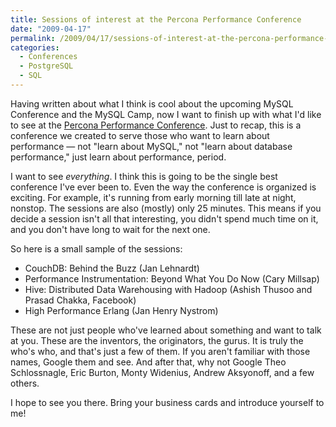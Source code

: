 ```yaml
---
title: Sessions of interest at the Percona Performance Conference
date: "2009-04-17"
permalink: /2009/04/17/sessions-of-interest-at-the-percona-performance-conference/
categories:
  - Conferences
  - PostgreSQL
  - SQL
---
```

Having written about what I think is cool about the upcoming MySQL Conference and the MySQL Camp, now I want to finish up with what I'd like to see at the [Percona Performance Conference][1]. Just to recap, this is a conference we created to serve those who want to learn about performance &#8212; not "learn about MySQL," not "learn about database performance," just learn about performance, period.

I want to see *everything*. I think this is going to be the single best conference I've ever been to. Even the way the conference is organized is exciting. For example, it's running from early morning till late at night, nonstop. The sessions are also (mostly) only 25 minutes. This means if you decide a session isn't all that interesting, you didn't spend much time on it, and you don't have long to wait for the next one.

So here is a small sample of the sessions:

*   CouchDB: Behind the Buzz (Jan Lehnardt)
*   Performance Instrumentation: Beyond What You Do Now (Cary Millsap)
*   Hive: Distributed Data Warehousing with Hadoop (Ashish Thusoo and Prasad Chakka, Facebook)
*   High Performance Erlang (Jan Henry Nystrom)

These are not just people who've learned about something and want to talk at you. These are the inventors, the originators, the gurus. It is truly the who's who, and that's just a few of them. If you aren't familiar with those names, Google them and see. And after that, why not Google Theo Schlossnagle, Eric Burton, Monty Widenius, Andrew Aksyonoff, and a few others.

I hope to see you there. Bring your business cards and introduce yourself to me!

 [1]: http://conferences.percona.com/
